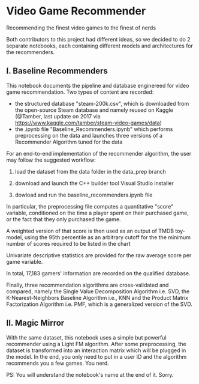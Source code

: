# Video Game Recommender
Recommending the finest video games to the finest of nerds

Both contributors to this project had different ideas, so we decided to do 2 separate notebooks, each containing different models and architectures for the recommenders.

## I. Baseline Recommenders

This notebook documents the pipeline and database enginereed for video game recommendation. Two types of content are recorded: 
- the structured database "steam-200k.csv", which is downloaded from the open-source Steam database and namely reused on Kaggle (@Tamber, last update on 2017 via https://www.kaggle.com/tamber/steam-video-games/data)
- the .ipynb file "Baseline_Recommenders.ipynb" which performs preprocessing on the data and launches three versions of a Recommender Algorithm tuned for the data

For an end-to-end implementation of the recommender algorithm, the user may follow the suggested workflow: 
1) load the dataset from the data folder in the data_prep branch

2) download and launch the C++ builder tool Visual Studio installer

3) dowload and run the baseline_recommenders.ipynb file

In particular, the preprocessing file computes a quantitative "score" variable,
conditioned on the time a player spent on their purchased game, or the fact that they
only purchased the game.

A weighted version of that score is then used as an output of TMDB toy-model, using
the 95th percentile as an arbitrary cutoff for the the minimum number of scores required to be listed in the chart

Univariate descriptive statistics are provided for the raw average score per game variable.

In total, 17,183 gamers' information are recorded on the qualified database.

Finally, three recommendation algorithms are cross-validated and compared, namely
the Single Value Decomposition Algorithm i.e. SVD, the K-Nearest-Neighbors Baseline Algorithm i.e., KNN and 
the Product Matrix Factorization Algorithm i.e. PMF, which is a generalized version of the SVD.

## II. Magic Mirror

With the same dataset, this notebook uses a simple but powerful recommender using a Light FM algorithm. 
After some preprocessing, the dataset is transformed into an interaction matrix which will be plugged in the model.
In the end, you only need to put in a user ID and the algorithm recommends you a few games. You nerd.

PS: You will understand the notebook's name at the end of it. Sorry.
